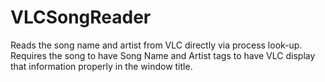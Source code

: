 # VLCSongReader
Reads the song name and artist from VLC directly via process look-up. Requires the song to have Song Name and Artist tags to have VLC display that information properly in the window title.
